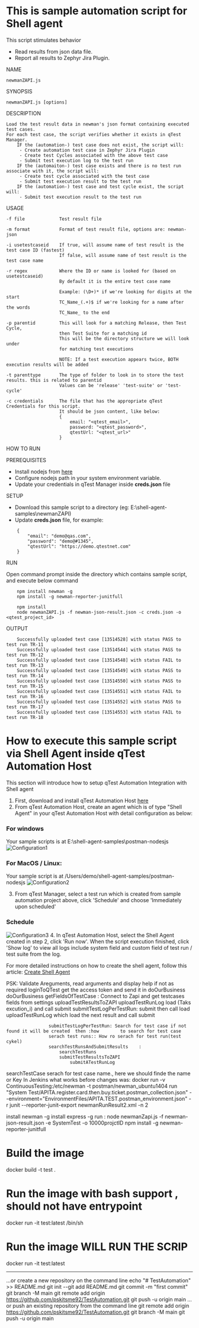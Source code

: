 # This is sample automation script for Shell agent

This script stimulates behavior

 - Read results from json data file.
 - Report all results to Zephyr Jira Plugin. 

NAME

    newmanZAPI.js

SYNOPSIS

    newmanZAPI.js [options]

DESCRIPTION

    Load the test result data in newman's json format containing executed test cases. 
    For each test case, the script verifies whether it exists in qTest Manager.
        IF the (automation-) test case does not exist, the script will:
         - Create automation test case in Zephyr Jira Plugin
         - Create test Cycles associated with the above test case
         - Submit test execution log to the test run
        IF the (automaiton-) test case exists and there is no test run associate with it, the script will:
         - Create test cycle associated with the test case
         - Submit test execution result to the test run
        IF the (automation-) test case and test cycle exist, the script will:
         - Submit test execution result to the test run

USAGE

    -f file             Test result file

    -m format           Format of test result file, options are: newman-json

    -i usetestcaseid    If true, will assume name of test result is the test case ID (fastest)
                        If false, will assume name of test result is the test case name

    -r regex            Where the ID or name is looked for (based on usetestcaseid)
                        By default it is the entire test case name

                        Example: (\D+)* if we're looking for digits at the start
                        TC_Name_(.+)$ if we're looking for a name after the words
                        TC_Name_ to the end

    -p parentid         This will look for a matching Release, then Test Cycle,
                        then Test Suite for a matching id
                        This will be the directory structure we will look under
                        for matching test executions

                        NOTE: If a test execution appears twice, BOTH execution results will be added

    -t parenttype       The type of folder to look in to store the test results. this is related to parentid
                        Values can be 'release' 'test-suite' or 'test-cycle'

    -c credentials      The file that has the appropriate qTest Credentials for this script.
                        It should be json content, like below:
                        {
                            email: "<qtest_email>",
                            password: "<qtest_password>",
                            qtestUrl: "<qtest_url>"
                        }

HOW TO RUN

PREREQUISITES

  - Install nodejs from [here](https://nodejs.org/en/download/)
  - Configure nodejs path in your system environment variable.
  - Update your credentials in qTest Manager inside **creds.json** file

SETUP

- Download this sample script to a directory (eg:    E:\shell-agent-samples\newmanZAPI)
- Update **creds.json** file, for example:

```
    {
        "email": "demo@qas.com",
        "password": "demo@#1345",
        "qtestUrl": "https://demo.qtestnet.com"
    }
```
RUN

Open command prompt inside the directory which contains sample script, and execute below command

```
    npm install newman -g
    npm install -g newman-reporter-junitfull
    
    npm install
    node newmanZAPI.js -f newman-json-result.json -c creds.json -o <qtest_project_id>
```
OUTPUT

```
    Successfully uploaded test case [13514528] with status PASS to test run TR-11
    Successfully uploaded test case [13514544] with status PASS to test run TR-12
    Successfully uploaded test case [13514548] with status FAIL to test run TR-13
    Successfully uploaded test case [13514549] with status PASS to test run TR-14
    Successfully uploaded test case [13514550] with status PASS to test run TR-15
    Successfully uploaded test case [13514551] with status FAIL to test run TR-16
    Successfully uploaded test case [13514552] with status PASS to test run TR-17
    Successfully uploaded test case [13514553] with status FAIL to test run TR-18
```
 
# How to execute this sample script via Shell Agent inside qTest Automation Host

This section will introduce how to setup qTest Automation Integration with Shell agent

1. First, download and install qTest Automation Host [here](https://support.qasymphony.com/hc/en-us/articles/115005225543-Download-Automation-Agent-Host)
2. From qTest Automation Host, create an agent which is of type "Shell Agent" in your qTest Automation Host with detail configuration as below:

### For windows
Your sample scripts is at E:\shell-agent-samples\postman-nodesjs
![Configuration1](/postman-nodesjs/images/shell-agent.png?raw=true)

### For MacOS / Linux: 
Your sample script is at /Users/demo/shell-agent-samples/postman-nodesjs
![Configuration2](/postman-nodesjs/images/shell-agent-2.png?raw=true)

3. From qTest Manager, select a test run which is created from sample automation project above, click 'Schedule' and choose 'Immediately upon scheduled'
### Schedule
![Configuration3](/postman-nodesjs/images/test-run.png?raw=true)
4. In qTest Automation Host, select the Shell Agent created in step 2, click 'Run now'. When the script execution finished, click 'Show log' to view all logs include system field and custom field of test run / test suite from the log.

For more detailed instructions on how to create the shell agent, follow this article: [Create Shell Agent](https://support.qasymphony.com/hc/en-us/articles/115005558783-Create-Shell-Agent)


PSK:
    Validate Areguments, 
     read arguments and display help if not as required
     loginToQTest get the access token and send it in doOurBusiness
        doOurBusiness
             getFieldsOfTestCase : Connect to Zapi and get testcases fields from settings
             uploadTestResultsToZAPI
                uploadTestRunLog load (Taks excution_i) and call submit
                    submitTestLogPerTestRun: submit then call load
                        uploadTestRunLog which load the next result and call submit

                    submitTestLogPerTestRun: Search for test case if not found it will be created  then :how        to search for test case
                    serach test runs:: How ro serach for test run(test cykel) 
                    searchTestRunsAndSubmitResults    :
                        searchTestRuns
                        submitTestResultsToZAPI
                            submitATestRunLog

searchTestCase serach for test case name., here we should finde the name or Key
In Jenkins what works before changes was:
docker run -v ContinuousTesting:/etc/newman -t postman/newman_ubuntu1404 run \"System Test/APITA.register.card.then.buy.ticket.postman_collection.json\" --environment=\"EnvironmentFiles/APITA.TEST.postman_environment.json\"
-r junit --reporter-junit-export newmanRunResult2.xml -n 2

install newman -g
install express -g
run : node newmanZapi.js -f newman-json-result.json -e SystemTest -o 10000projctID
npm install -g newman-reporter-junitfull

# Build the image
docker build -t test . 

# Run the image with bash support , should not have entrypoint
docker run -it test:latest /bin/sh 
# Run the image WILL RUN THE SCRIP
docker run -it test:latest

-------------------------------------------------------
…or create a new repository on the command line
echo "# TestAutomation" >> README.md
git init
--git add README.md
git commit -m "first commit"
git branch -M main
git remote add origin https://github.com/pskitsme92/TestAutomation.git
git push -u origin main
…or push an existing repository from the command line
git remote add origin https://github.com/pskitsme92/TestAutomation.git
git branch -M main
git push -u origin main
